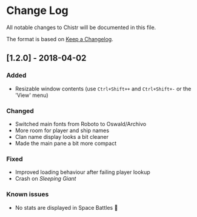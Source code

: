 # Change Log
All notable changes to Chistr will be documented in this file.

The format is based on [Keep a Changelog](http://keepachangelog.com/en/1.0.0/).

<!-- ## [Unreleased] -->

## [1.2.0] - 2018-04-02
### Added
- Resizable window contents (use `Ctrl+Shift++` and `Ctrl+Shift+-` or the 'View' menu)

### Changed
- Switched main fonts from Roboto to Oswald/Archivo
- More room for player and ship names
- Clan name display looks a bit cleaner
- Made the main pane a bit more compact

### Fixed
- Improved loading behaviour after failing player lookup
- Crash on *Sleeping Giant*

### Known issues
- No stats are displayed in Space Battles :slightly_frowning_face:
